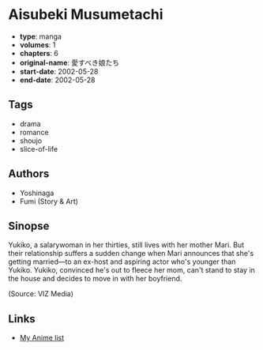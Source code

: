 # Aisubeki Musumetachi

-   **type**: manga
-   **volumes**: 1
-   **chapters**: 6
-   **original-name**: 愛すべき娘たち
-   **start-date**: 2002-05-28
-   **end-date**: 2002-05-28

## Tags

-   drama
-   romance
-   shoujo
-   slice-of-life

## Authors

-   Yoshinaga
-   Fumi (Story & Art)

## Sinopse

Yukiko, a salarywoman in her thirties, still lives with her mother Mari. But their relationship suffers a sudden change when Mari announces that she's getting married—to an ex-host and aspiring actor who's younger than Yukiko. Yukiko, convinced he's out to fleece her mom, can't stand to stay in the house and decides to move in with her boyfriend.

(Source: VIZ Media)

## Links

-   [My Anime list](https://myanimelist.net/manga/12568/Aisubeki_Musumetachi)
